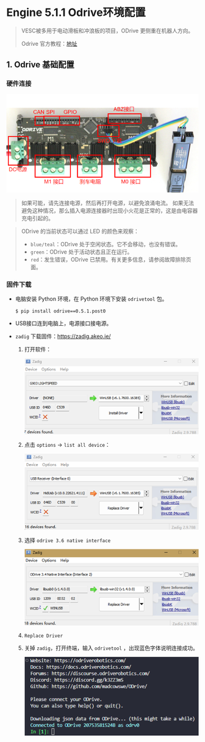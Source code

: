 # Engine 5.1.1 Odrive环境配置

> VESC被多用于电动滑板和冲浪板的项目，ODrive 更侧重在机器人方向。
>
> Odrive 官方教程：[地址](https://docs.odriverobotics.com/v/latest/guides/getting-started.html#wire-up-the-odrive)

## 1. Odrive 基础配置

### 硬件连接

![NULL](./assets/picture_1.jpg)

> 如果可能，请先连接电源，然后再打开电源，以避免浪涌电流。 如果无法避免这种情况，那么插入电源连接器时出现小火花是正常的，这是由电容器充电引起的。

> ODrive 的当前状态可以通过 LED 的颜色来观察：
>
> - `blue/teal`：ODrive 处于空闲状态。它不会移动，也没有错误。
> - `green`：ODrive 处于活动状态且正在运行。
> - `red`：发生错误，ODrive 已禁用。有关更多信息，请参阅故障排除页面。

### 固件下载

- 电脑安装 Python 环境，在 Python 环境下安装 `odrivetool` 包。

  ```shell
  $ pip install odrive==0.5.1.post0
  ```

- USB接口连到电脑上，电源接口接电源。

- `zadig` 下载固件：https://zadig.akeo.ie/ 

  1. 打开软件：

     ![NULL](./assets/picture_2.jpg)

  2. 点击 `options` -> `list all device`：

     ![NULL](./assets/picture_3.jpg)

  3. 选择 `odrive 3.6 native interface`

     ![NULL](./assets/picture_4.jpg)

  4. `Replace Driver`

  5. 关掉 `zadig`，打开终端，输入 `odrivetool` ，出现蓝色字体说明连接成功。

     ![NULL](./assets/picture_5.jpg)

     

